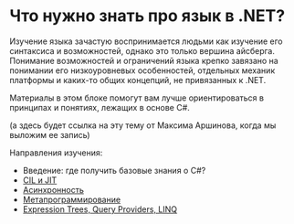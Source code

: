 # Что нужно знать про язык в .NET?

Изучение языка зачастую воспринимается людьми как изучение его синтаксиса и возможностей, однако это только вершина айсберга. Понимание возможностей и ограничений языка крепко завязано на понимании его низкоуровневых особенностей, отдельных механик платформы и каких-то общих концепций, не привязанных к .NET.

Материалы в этом блоке помогут вам лучше ориентироваться в принципах и понятиях, лежащих в основе C#. 

(а здесь будет ссылка на эту тему от Максима Аршинова, когда мы выложим ее запись)

Направления изучения:
- Введение: где получить базовые знания о C#?
- [CIL и JIT](cil_jit.md)
- [Асинхронность](async.md)
- [Метапрограммирование](metaprogramming.md)
- [Expression Trees, Query Providers, LINQ](linq.md)
